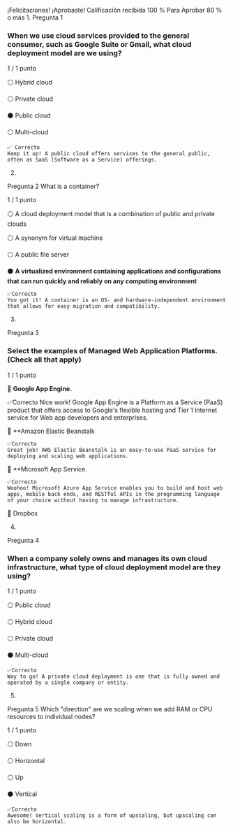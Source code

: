 ¡Felicitaciones! ¡Aprobaste!
Calificación recibida 100 %
Para Aprobar 80 % o más
1.
Pregunta 1
### When we use cloud services provided to the general consumer, such as Google Suite or Gmail, what cloud deployment model are we using?

1 / 1 punto

⚪ Hybrid cloud


⚪ Private cloud


⚫ Public cloud


⚪ Multi-cloud

    ✅ Correcto
    Keep it up! A public cloud offers services to the general public, often as SaaS (Software as a Service) offerings.

2.
Pregunta 2
What is a container?

1 / 1 punto

⚪ A cloud deployment model that is a combination of public and private clouds


⚪ A synonym for virtual machine


⚪ A public file server


⚫ **A virtualized environment containing applications and configurations that can run quickly and reliably on any computing environment**

    ✅Correcto
    You got it! A container is an OS- and hardware-independent environment that allows for easy migration and compatibility. 

3.
Pregunta 3
### Select the examples of Managed Web Application Platforms. (Check all that apply)

1 / 1 punto

🔳 **Google App Engine.**

  ✅Correcto
  Nice work! Google App Engine is a Platform as a Service (PaaS) product that offers access to Google's flexible hosting and Tier 1 Internet service for Web app
  developers and enterprises.


🔳 **Amazon Elastic Beanstalk

    ✅Correcto
    Great job! AWS Elastic Beanstalk is an easy-to-use PaaS service for deploying and scaling web applications.


🔳 **Microsoft App Service.

    ✅Correcto
    Woohoo! Microsoft Azure App Service enables you to build and host web apps, mobile back ends, and RESTful APIs in the programming language of your choice without having to manage infrastructure.


🔲 Dropbox

4.
Pregunta 4
### When a company solely owns and manages its own cloud infrastructure, what type of cloud deployment model are they using?

1 / 1 punto

⚪ Public cloud


⚪ Hybrid cloud


⚪ Private cloud


⚫ Multi-cloud

    ✅Correcto
    Way to go! A private cloud deployment is one that is fully owned and operated by a single company or entity.

5.
Pregunta 5
Which "direction" are we scaling when we add RAM or CPU resources to individual nodes?

1 / 1 punto

⚪ Down


⚪ Horizontal


⚪ Up


⚫ Vertical

    ✅Correcto
    Awesome! Vertical scaling is a form of upscaling, but upscaling can also be horizontal.
